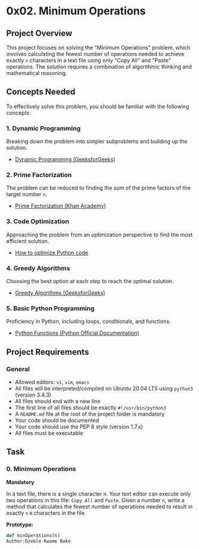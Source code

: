 # 0x02. Minimum Operations

## Project Overview
This project focuses on solving the "Minimum Operations" problem, which involves calculating the fewest number of operations needed to achieve exactly `n` characters in a text file using only "Copy All" and "Paste" operations. The solution requires a combination of algorithmic thinking and mathematical reasoning.

## Concepts Needed
To effectively solve this problem, you should be familiar with the following concepts:

### 1. Dynamic Programming
Breaking down the problem into simpler subproblems and building up the solution.
- [Dynamic Programming (GeeksforGeeks)](https://www.geeksforgeeks.org/dynamic-programming/)

### 2. Prime Factorization
The problem can be reduced to finding the sum of the prime factors of the target number `n`.
- [Prime Factorization (Khan Academy)](https://www.khanacademy.org/math/pre-algebra/pre-algebra-factors-multiples/pre-algebra-prime-factorization-prealg/v/prime-factorization)

### 3. Code Optimization
Approaching the problem from an optimization perspective to find the most efficient solution.
- [How to optimize Python code](https://stackify.com/how-to-optimize-python-code/)

### 4. Greedy Algorithms
Choosing the best option at each step to reach the optimal solution.
- [Greedy Algorithms (GeeksforGeeks)](https://www.geeksforgeeks.org/greedy-algorithms/)

### 5. Basic Python Programming
Proficiency in Python, including loops, conditionals, and functions.
- [Python Functions (Python Official Documentation)](https://docs.python.org/3/tutorial/controlflow.html#defining-functions)

## Project Requirements
### General
- Allowed editors: `vi`, `vim`, `emacs`
- All files will be interpreted/compiled on Ubuntu 20.04 LTS using `python3` (version 3.4.3)
- All files should end with a new line
- The first line of all files should be exactly `#!/usr/bin/python3`
- A `README.md` file at the root of the project folder is mandatory
- Your code should be documented
- Your code should use the PEP 8 style (version 1.7.x)
- All files must be executable

## Task
### 0. Minimum Operations
**Mandatory**

In a text file, there is a single character `H`. Your text editor can execute only two operations in this file: `Copy All` and `Paste`. Given a number `n`, write a method that calculates the fewest number of operations needed to result in exactly `n` `H` characters in the file.

**Prototype:**
```python
def minOperations(n)
Author:Dzeble Kwame Bake
